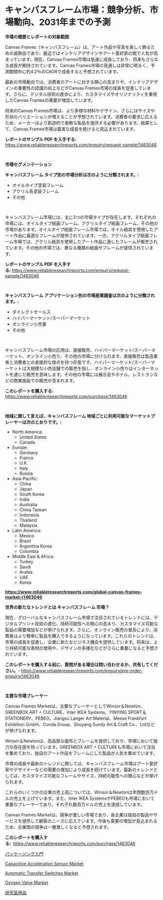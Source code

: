 <p><h1>キャンバスフレーム市場：競争分析、市場動向、2031年までの予測</h1></p><p><strong>市場の概要とレポートの対象範囲</strong></p>
<p><p>Canvas Frames（キャンバスフレーム）は、アート作品や写真を美しく飾るための装飾品であり、最近ではインテリアデザインやアート愛好家の間で人気が高まっています。現在、Canvas Frames市場は急速に成長しており、将来もさらなる成長が期待されています。Canvas Frames市場の見通しは非常に明るく、予測期間中に約4.2％のCAGRで成長すると予想されています。</p><p>最新の市場動向では、消費者のアートに対する関心の高まりや、インテリアデザインの重要性の認識の向上などがCanvas Frames市場の成長を促進しています。さらに、デジタル技術の進歩により、カスタマイズやオリジナリティを重視したCanvas Framesの需要が増加しています。</p><p>将来のCanvas Frames市場は、より多様な材料やデザイン、さらにはサイズや形状のバリエーションが増えることが予想されています。消費者の要求に応えるため、メーカーはより創造的で柔軟な製品を提供する必要があります。結果として、Canvas Frames市場は着実な成長を続けると見込まれています。</p></p>
<p><strong>レポートのサンプル PDF を入手する:</strong> <a href="https://www.reliableresearchreports.com/enquiry/request-sample/1463046">https://www.reliableresearchreports.com/enquiry/request-sample/1463046</a></p>
<p>&nbsp;</p>
<p><strong>市場セグメンテーション</strong></p>
<p><strong>キャンバスフレーム タイプ別の市場分析は次のように分類されます。:</strong></p>
<p><ul><li>オイルタイプ塗装フレーム</li><li>アクリル系塗装フレーム</li><li>その他</li></ul></p>
<p>&nbsp;</p>
<p><p>キャンバスフレーム市場には、主に3つの市場タイプが存在します。それぞれの市場には、オイルタイプ絵画フレーム、アクリルタイプ絵画フレーム、その他の市場があります。オイルタイプ絵画フレーム市場では、オイル絵具を使用したアート作品に最適なフレームが提供されています。一方、アクリルタイプ絵画フレーム市場では、アクリル絵具を使用したアート作品に適したフレームが販売されています。その他の市場では、異なる種類の絵画やフレームが提供されています。</p></p>
<p><strong>レポートのサンプル PDF を入手する:</strong>&nbsp;<a href="https://www.reliableresearchreports.com/enquiry/request-sample/1463046">https://www.reliableresearchreports.com/enquiry/request-sample/1463046</a></p>
<p>&nbsp;</p>
<p><strong> キャンバスフレーム アプリケーション別の市場産業調査は次のように分類されます。:</strong></p>
<p><ul><li>ダイレクトセールス</li><li>ハイパーマーケット/スーパーマーケット</li><li>オンライン小売業</li><li>その他</li></ul></p>
<p>&nbsp;</p>
<p><p>キャンバスフレーム市場の応用は、直接販売、ハイパーマーケット/スーパーマーケット、オンライン小売り、その他の市場に分けられます。直接販売は製造業者と消費者との直接的な接点を持つ形態です。ハイパーマーケット/スーパーマーケットは大規模な小売店舗での販売を指し、オンライン小売りはインターネットを通じた販売を意味します。その他の市場には展示会やホテル、レストランなどの商業施設での販売が含まれます。</p></p>
<p><strong>このレポートを購入する:</strong>&nbsp; <a href="https://www.reliableresearchreports.com/purchase/1463046">https://www.reliableresearchreports.com/purchase/1463046</a></p>
<p>&nbsp;</p>
<p><strong>地域に関して言えば、キャンバスフレーム 地域ごとに利用可能なマーケットプレーヤーは次のとおりです。:</strong></p>
<p><ul>
    <li>
        North America:
        <ul>
            <li>United States</li>
            <li>Canada</li>
        </ul>
    </li>
    <li>
        Europe:
        <ul>
            <li>Germany</li>
            <li>France</li>
            <li>U.K.</li>
            <li>Italy</li>
            <li>Russia</li>
        </ul>
    </li>
    <li>
        Asia-Pacific:
        <ul>
            <li>China</li>
            <li>Japan</li>
            <li>South Korea</li>
            <li>India</li>
            <li>Australia</li>
            <li>China Taiwan</li>
            <li>Indonesia</li>
            <li>Thailand</li>
            <li>Malaysia</li>
        </ul>
    </li>
    <li>
        Latin America:
        <ul>
            <li>Mexico</li>
            <li>Brazil</li>
            <li>Argentina Korea</li>
            <li>Colombia</li>
        </ul>
    </li>
    <li>
        Middle East & Africa:
        <ul>
            <li>Turkey</li>
            <li>Saudi</li>
            <li>Arabia</li>
            <li>UAE</li>
            <li>Korea</li>
        </ul>
    </li>
    </ul></p>
<p><strong><a href="https://www.reliableresearchreports.com/global-canvas-frames-market-r1463046">https://www.reliableresearchreports.com/global-canvas-frames-market-r1463046</a></strong>&nbsp;</p>
<p><strong>世界の新たなトレンドとは キャンバスフレーム 市場？</strong></p>
<p><p>現在、グローバルなキャンバスフレーム市場で注目されているトレンドには、デジタルプリント技術の進化、持続可能性への関心の高まり、カスタマイズ可能な製品の需要増加などが挙げられます。さらに、オンライン販売の普及により、消費者はより簡単に製品を購入できるようになっています。これらのトレンドは、市場の成長を促進し、企業に新たなビジネス機会を提供しています。将来は、より持続可能な素材の使用や、デザインの多様化などがさらに重要になると予想されています。</p></p>
<p><strong>このレポートを購入する前に、質問がある場合は問い合わせるか、共有してください。</strong>- <a href="https://www.reliableresearchreports.com/enquiry/pre-order-enquiry/1463046">https://www.reliableresearchreports.com/enquiry/pre-order-enquiry/1463046</a></p>
<p>&nbsp;</p>
<p><strong>主要な市場プレーヤー</strong></p>
<p><p>Canvas Frames Marketは、主要なプレーヤーとしてWinsor＆Newton、GREENBOX ART + CULTURE、Inter IKEA Systems、YINYING SPORT＆STATIONERY、PEBEO、Jiangsu Langer Art Material、Messe Frankfurt Exhibition GmbH、Conda Group、Shuyang Sundy Art & Craft Co.、Ltdなどが挙げられます。</p><p>Winsor＆Newtonは、高品質な画布とフレームを提供しており、市場において強力な存在感を持っています。GREENBOX ART + CULTUREも市場において注目を集めており、独自のアート作品をフレームにした製品が人気を集めています。</p><p>市場の成長や最新のトレンドに関しては、キャンバスフレーム市場はアート愛好家やデザイナーなどの需要の増加により成長を続けています。最新のトレンドとしては、カスタマイズ可能なフレームやサイズ、持続可能性への関心などが挙げられます。</p><p>これらのいくつかの企業の売上高については、Winsor＆Newtonは年間数百万ドルの売上を上げています。また、Inter IKEA SystemsやPEBEOも市場において重要なプレーヤーであり、それぞれ数百万ドルの売上を達成しています。</p><p>Canvas Frames Marketは、競争が激しい市場であり、各企業は独自の製品やサービスを提供して顧客のニーズに応えています。今後も需要の増加が見込まれるため、企業間の競争は一層激しくなると予想されます。</p></p>
<p><strong>このレポートを購入する:</strong>&nbsp;&nbsp;<a href="https://www.reliableresearchreports.com/purchase/1463046">https://www.reliableresearchreports.com/purchase/1463046</a></p>
<p><p><a href="https://github.com/ppmazlotr77499/Market-Research-Report-List-1/blob/main/206485430764.md">パッケージング入門</a></p><p><a href="https://www.linkedin.com/pulse/analyzing-capacitive-acceleration-sensor-market-global-industry-kvhge?trackingId=I5C4jqC2XKrv%2FTb2RQ9ihg%3D%3D">Capacitive Acceleration Sensor Market</a></p><p><a href="https://www.linkedin.com/pulse/automatic-transfer-switches-market-size-trends-growth-outlook-4qe1f?trackingId=YV1U4BSBV3dcmEqrs%2BxLeg%3D%3D">Automatic Transfer Switches Market</a></p><p><a href="https://github.com/Alonsoolds3wq1d81czn8rbol/Market-Research-Report-List-2/blob/main/oxygen-valve-market.md">Oxygen Valve Market</a></p><p><a href="https://github.com/joaejkdzgyljvo6/Market-Research-Report-List-1/blob/main/517029330765.md">研究室用品</a></p></p>